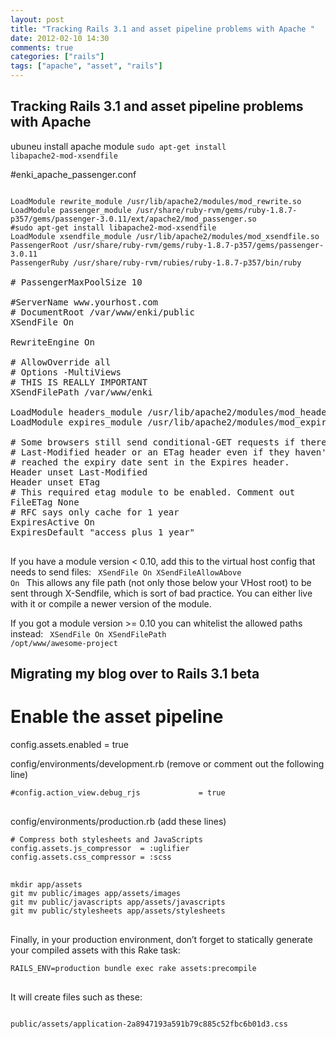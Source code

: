 ```yaml
---
layout: post
title: "Tracking Rails 3.1 and asset pipeline problems with Apache "
date: 2012-02-10 14:30
comments: true
categories: ["rails"]
tags: ["apache", "asset", "rails"]
---
```

## Tracking Rails 3.1 and asset pipeline problems with Apache 
ubuneu install apache module
<code>sudo apt-get install libapache2-mod-xsendfile</code>

#enki_apache_passenger.conf
<pre>
<code>
LoadModule rewrite_module /usr/lib/apache2/modules/mod_rewrite.so
LoadModule passenger_module /usr/share/ruby-rvm/gems/ruby-1.8.7-p357/gems/passenger-3.0.11/ext/apache2/mod_passenger.so
#sudo apt-get install libapache2-mod-xsendfile
LoadModule xsendfile_module /usr/lib/apache2/modules/mod_xsendfile.so
PassengerRoot /usr/share/ruby-rvm/gems/ruby-1.8.7-p357/gems/passenger-3.0.11
PassengerRuby /usr/share/ruby-rvm/rubies/ruby-1.8.7-p357/bin/ruby</code>

# PassengerMaxPoolSize 10

#ServerName www.yourhost.com
# DocumentRoot /var/www/enki/public
XSendFile On

RewriteEngine On

# AllowOverride all
# Options -MultiViews
# THIS IS REALLY IMPORTANT
XSendFilePath /var/www/enki

LoadModule headers_module /usr/lib/apache2/modules/mod_headers.so
LoadModule expires_module /usr/lib/apache2/modules/mod_expires.so

# Some browsers still send conditional-GET requests if there's a
# Last-Modified header or an ETag header even if they haven't
# reached the expiry date sent in the Expires header.
Header unset Last-Modified
Header unset ETag
# This required etag module to be enabled. Comment out
FileETag None
# RFC says only cache for 1 year
ExpiresActive On
ExpiresDefault "access plus 1 year"
</code>
</pre>


If you have a module version &lt; 0.10, add this to the virtual host config that needs to send files:
<code>
XSendFile On
XSendFileAllowAbove On
</code>
This allows any file path (not only those below your VHost root) to be sent through X-Sendfile, which is sort of bad practice. You can either live with it or compile a newer version of the module.

If you got a module version &gt;= 0.10 you can whitelist the allowed paths instead:
<code>
XSendFile On
XSendFilePath /opt/www/awesome-project
</code>

<h2>Migrating my blog over to Rails 3.1 beta<h2>

# Enable the asset pipeline
config.assets.enabled = true

config/environments/development.rb (remove or comment out the following line)
<pre>
<code>#config.action_view.debug_rjs             = true
</code>
</pre>

config/environments/production.rb (add these lines) 
<pre>
<code># Compress both stylesheets and JavaScripts
config.assets.js_compressor  = :uglifier
config.assets.css_compressor = :scss
</code>
</pre>

<pre>
<code>mkdir app/assets
git mv public/images app/assets/images
git mv public/javascripts app/assets/javascripts
git mv public/stylesheets app/assets/stylesheets
</code>
</pre>

Finally, in your production environment, don’t forget to statically generate your compiled assets with this Rake task:
<pre>
<code>RAILS_ENV=production bundle exec rake assets:precompile
</code>
</pre>
It will create files such as these:

<pre>
<code>
public/assets/application-2a8947193a591b79c885c52fbc6b01d3.css
</code>
</pre>
